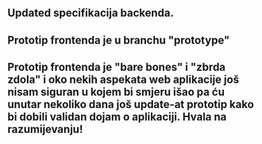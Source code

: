 ## Updated specifikacija backenda.

## Prototip frontenda je u branchu "prototype"

## Prototip frontenda je "bare bones" i "zbrda zdola" i oko nekih aspekata web aplikacije još nisam siguran u kojem bi smjeru išao pa ću unutar nekoliko dana još update-at prototip kako bi dobili validan dojam o aplikaciji. Hvala na razumijevanju!

